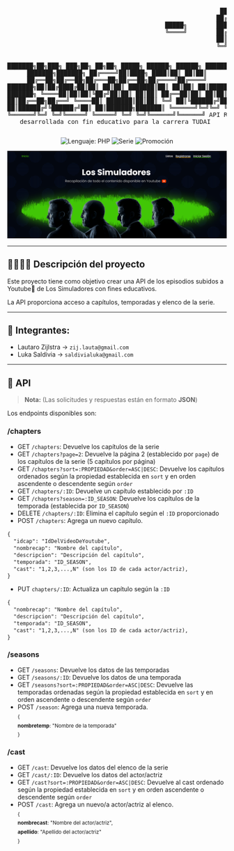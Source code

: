 <div align="center">
<pre>
                                                          █████╗ ██████╗ ██╗                                                                     
                                                         ██╔══██╗██╔══██╗██║                                                                     
                                           █████╗        ███████║██████╔╝██║         █████╗                                                
                                           ╚════╝        ██╔══██║██╔═══╝ ██║         ╚════╝                                                     
                                                         ██║  ██║██║     ██║                                                                     
                                                         ╚═╝  ╚═╝╚═╝     ╚═╝                                                                     
                                                                                        
███████╗██╗███╗   ███╗██╗   ██╗██╗      █████╗ ██████╗  ██████╗ ██████╗ ███████╗███████╗
██╔════╝██║████╗ ████║██║   ██║██║     ██╔══██╗██╔══██╗██╔═══██╗██╔══██╗██╔════╝██╔════╝
███████╗██║██╔████╔██║██║   ██║██║     ███████║██║  ██║██║   ██║██████╔╝█████╗  ███████╗
╚════██║██║██║╚██╔╝██║██║   ██║██║     ██╔══██║██║  ██║██║   ██║██╔══██╗██╔══╝  ╚════██║
███████║██║██║ ╚═╝ ██║╚██████╔╝███████╗██║  ██║██████╔╝╚██████╔╝██║  ██║███████╗███████║
╚══════╝╚═╝╚═╝     ╚═╝ ╚═════╝ ╚══════╝╚═╝  ╚═╝╚═════╝  ╚═════╝ ╚═╝  ╚═╝╚══════╝╚══════╝
API RESTful desarrollada con fin educativo para la carrera TUDAI
 </pre>
 ![Lenguaje: PHP](https://img.shields.io/badge/Lenguaje-PHP-8A2BE2)
 ![Serie](https://img.shields.io/badge/Serie-Los%20Simuladores-008511)
 ![Promoción](https://img.shields.io/badge/Promoción-pendiente-ffaa00)
</div>

![Captura de pantalla de la página](web-screen.png)




***

## 👷‍♂️👷‍♂️ Descripción del proyecto

Este proyecto tiene como objetivo crear una API de los episodios subidos a Youtube🔴 de Los Simuladores con fines educativos.

La API proporciona acceso a capítulos, temporadas y elenco de la serie.

***
## :busts_in_silhouette: Integrantes:
+ Lautaro Zijlstra  -> `zij.lauta@gmail.com`
+ Luka Saldivia  -> `saldivialuka@gmail.com`
***
## 📮 API
>**Nota:** (Las solicitudes y respuestas están en formato **JSON**)

Los endpoints disponibles son:

### /chapters
- GET `/chapters`: Devuelve los capítulos de la serie
- GET `/chapters?page=2`: Devuelve la página 2 (establecido por `page`) de los capítulos de la serie (5 capítulos por página)
- GET `/chapters?sort=:PROPIEDAD&order=ASC|DESC`: Devuelve los capítulos ordenados según la propiedad establecida en `sort` y en orden ascendente o descendente según `order`
- GET `/chapters/:ID`: Devuelve un capítulo establecido por `:ID`
- GET `/chapters?season=:ID_SEASON`: Devuelve los capítulos de la temporada (establecida por `ID_SEASON`)
- DELETE `/chapters/:ID`: Elimina el capítulo según el `:ID` proporcionado
- POST `/chapters`: Agrega un nuevo capítulo. <br>
```
{
  "idcap": "IdDelVideoDeYoutube",
  "nombrecap": "Nombre del capítulo",
  "descripcion": "Descripción del capítulo",
  "temporada": "ID_SEASON",
  "cast": "1,2,3,...,N" (son los ID de cada actor/actriz),
}
```

- PUT `chapters/:ID`: Actualiza un capítulo según la `:ID`
```
{
  "nombrecap": "Nombre del capítulo",
  "descripcion": "Descripción del capítulo",
  "temporada": "ID_SEASON",
  "cast": "1,2,3,...,N" (son los ID de cada actor/actriz),
}
```

### /seasons
- GET `/seasons`: Devuelve los datos de las temporadas
- GET `/seasons/:ID`: Devuelve los datos de una temporada
- GET `/seasons?sort=:PROPIEDAD&order=ASC|DESC`: Devuelve las temporadas ordenadas según la propiedad establecida en `sort` y en orden ascendente o descendente según `order`
- POST `/season`: Agrega una nueva temporada. <br>
<sub>{ <br>
  **nombretemp**: "Nombre de la temporada" <br>
}</sub>


### /cast
- GET `/cast`: Devuelve los datos del elenco de la serie
- GET `/cast/:ID`: Devuelve los datos del actor/actriz
- GET `/cast?sort=:PROPIEDAD&order=ASC|DESC`: Devuelve al cast ordenado según la propiedad establecida en `sort` y en orden ascendente o descendente según `order`
- POST `/cast`: Agrega un nuevo/a actor/actriz al elenco. <br>
<sub>{ <br>
  **nombrecast**: "Nombre del actor/actriz", <br>
  **apellido**: "Apellido del actor/actriz" <br>
}</sub>
